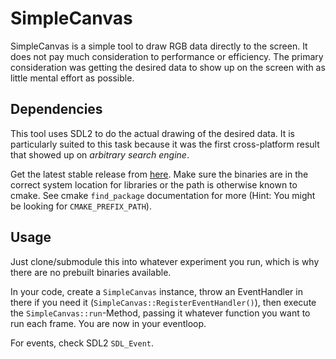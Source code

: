 # SimpleCanvas
SimpleCanvas is a simple tool to draw RGB data directly to the screen.
It does not pay much consideration to performance or efficiency.
The primary consideration was getting the desired data to show up on the screen
with as little mental effort as possible.

## Dependencies
This tool uses SDL2 to do the actual drawing of the desired data.
It is particularly suited to this task because it was the first cross-platform result
that showed up on *arbitrary search engine*.

Get the latest stable release from [here](https://www.libsdl.org/).
Make sure the binaries are in the correct system location for libraries or the path is otherwise known to cmake.
See cmake `find_package` documentation for more (Hint: You might be looking for `CMAKE_PREFIX_PATH`).

## Usage
Just clone/submodule this into whatever experiment you run, which is why there are no prebuilt binaries available.

In your code, create a `SimpleCanvas` instance, throw an EventHandler in there if you need it (`SimpleCanvas::RegisterEventHandler()`), then execute the `SimpleCanvas::run`-Method, passing it whatever function you want to run each frame.
You are now in your eventloop.

For events, check SDL2 `SDL_Event`.
